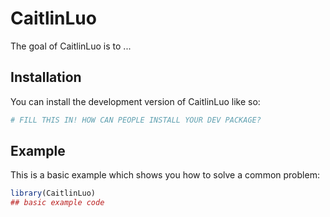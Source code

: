 
# CaitlinLuo

<!-- badges: start -->
<!-- badges: end -->

The goal of CaitlinLuo is to ...

## Installation

You can install the development version of CaitlinLuo like so:

``` r
# FILL THIS IN! HOW CAN PEOPLE INSTALL YOUR DEV PACKAGE?
```

## Example

This is a basic example which shows you how to solve a common problem:

``` r
library(CaitlinLuo)
## basic example code
```

